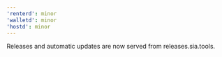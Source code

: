 ```yaml
---
'renterd': minor
'walletd': minor
'hostd': minor
---
```


Releases and automatic updates are now served from releases.sia.tools.

